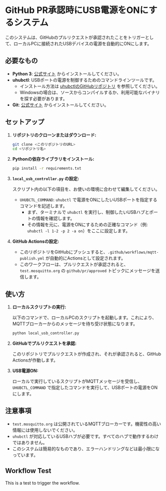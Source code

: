 # GitHub PR承認時にUSB電源をONにするシステム

このシステムは、GitHubのプルリクエストが承認されたことをトリガーとして、ローカルPCに接続されたUSBデバイスの電源を自動的にONにします。

## 必要なもの

*   **Python 3**: [公式サイト](https://www.python.org/downloads/) からインストールしてください。
*   **uhubctl**: USBポートの電源を制御するためのコマンドラインツールです。
    *   インストール方法は [uhubctlのGitHubリポジトリ](https://github.com/mvp/uhubctl) を参照してください。
    *   Windowsの場合は、ソースからコンパイルするか、利用可能なバイナリを探す必要があります。
*   **Git**: [公式サイト](https://git-scm.com/downloads) からインストールしてください。

## セットアップ

1.  **リポジトリのクローンまたはダウンロード:**

    ```bash
    git clone <このリポジトリのURL>
    cd <リポジトリ名>
    ```

2.  **Pythonの依存ライブラリをインストール:**

    ```bash
    pip install -r requirements.txt
    ```

3.  **`local_usb_controller.py` の設定:**

    スクリプト内の以下の項目を、お使いの環境に合わせて編集してください。

    *   `UHUBCTL_COMMAND`: `uhubctl` で電源をONにしたいUSBポートを指定するコマンドを記述します。
        *   まず、ターミナルで `uhubctl` を実行し、制御したいUSBハブとポートの情報を確認します。
        *   その情報を元に、電源をONにするための正確なコマンド（例: `uhubctl -l 1-2 -p 2 -a on`）をここに設定します。

4.  **GitHub Actionsの設定:**

    *   このリポジトリをGitHubにプッシュすると、`.github/workflows/mqtt-publish.yml` が自動的にActionsとして設定されます。
    *   このワークフローは、プルリクエストが承認されると、`test.mosquitto.org` の `github/pr/approved` トピックにメッセージを送信します。

## 使い方

1.  **ローカルスクリプトの実行:**

    以下のコマンドで、ローカルPCのスクリプトを起動します。これにより、MQTTブローカーからのメッセージを待ち受け状態になります。

    ```bash
    python local_usb_controller.py
    ```

2.  **GitHubでプルリクエストを承認:**

    このリポジトリでプルリクエストが作成され、それが承認されると、GitHub Actionsが作動します。

3.  **USB電源ON:**

    ローカルで実行しているスクリプトがMQTTメッセージを受信し、`UHUBCTL_COMMAND` で指定したコマンドを実行して、USBポートの電源をONにします。

## 注意事項

*   `test.mosquitto.org` は公開されているMQTTブローカーです。機密性の高い情報には使用しないでください。
*   `uhubctl` が対応しているUSBハブが必要です。すべてのハブで動作するわけではありません。
*   このシステムは簡易的なものであり、エラーハンドリングなどは最小限になっています。

## Workflow Test

This is a test to trigger the workflow.